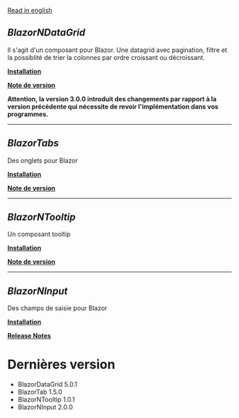 [Read in english](README.en.md)
## _BlazorNDataGrid_

Il s'agit d'un composant pour Blazor. Une datagrid avec pagination, filtre et la possiblité de trier la colonnes par ordre croissant ou décroissant.

**[Installation](BlazorNDataGrid/BlazorDatagrid.md)** 

**[Note de version](BlazorNDataGrid/BlazorDatagrid_RELEASE_NOTE.md)** 

__Attention, la version 3.0.0 introduit des changements par rapport à la version précédente qui nécessite de revoir l'implémentation dans vos programmes.__

___

## _BlazorTabs_
Des onglets pour Blazor

**[Installation](BlazorNtabs/BlazorNTab.md)** 

**[Note de version](BlazorNtabs/BlazorNTab_RELEASE_NOTE.md)** 

___
## _BlazorNTooltip_
Un composant tooltip

**[Installation](BlazorNTooltip/BlazorNTooltip.md)** 

**[Note de version](BlazorNTooltip/BlazorNTooltip_RELEASE_NOTE.md)** 

___
## _BlazorNInput_
Des champs de saisie pour Blazor

**[Installation](BlazorNInput/BlazorNInput.md)** 

**[Release Notes](BlazorNInput/BlazorNInput_RELEASE_NOTE.md)** 

# Dernières version
- BlazorDataGrid 5.0.1
- BlazorTab 1.5.0
- BlazorNTooltip 1.0.1
- BlazorNInput 2.0.0